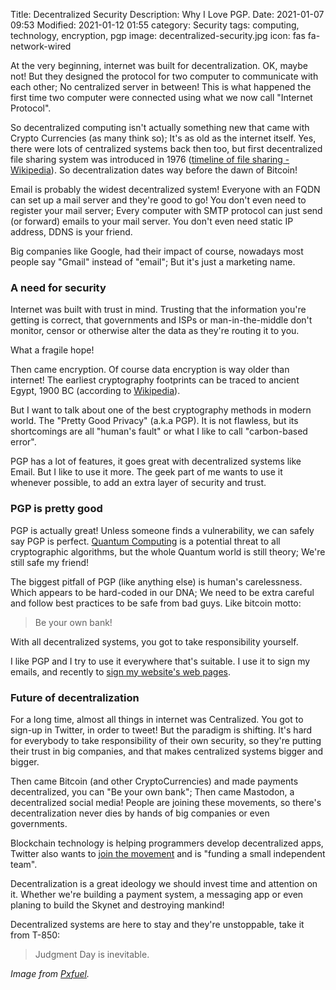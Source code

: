Title: Decentralized Security
Description: Why I Love PGP.
Date: 2021-01-07 09:53
Modified: 2021-01-12 01:55
category: Security
tags: computing, technology, encryption, pgp
image: decentralized-security.jpg
icon: fas fa-network-wired


At the very beginning, internet was built for decentralization. OK, maybe not! But they designed the protocol for two computer to communicate with each other; No centralized server in between! This is what happened the first time two computer were connected using what we now call "Internet Protocol".

So decentralized computing isn't actually something new that came with Crypto Currencies (as many think so); It's as old as the internet itself. Yes, there were lots of centralized systems back then too, but first decentralized file sharing system was introduced in 1976 ([timeline of file sharing - Wikipedia](https://en.wikipedia.org/wiki/Timeline_of_file_sharing)). So decentralization dates way before the dawn of Bitcoin!

Email is probably the widest decentralized system! Everyone with an FQDN can set up a mail server and they're good to go! You don't even need to register your mail server; Every computer with SMTP protocol can just send (or forward) emails to your mail server. You don't even need static IP address, DDNS is your friend.

Big companies like Google, had their impact of course, nowadays most people say "Gmail" instead of "email"; But it's just a marketing name.


### A need for security
Internet was built with trust in mind. Trusting that the information you're getting is correct, that governments and ISPs or man-in-the-middle don't monitor, censor or otherwise alter the data as they're routing it to you.

What a fragile hope!

Then came encryption. Of course data encryption is way older than internet! The earliest cryptography footprints can be traced to ancient Egypt, 1900 BC (according to [Wikipedia](https://en.wikipedia.org/wiki/History_of_cryptography)).

But I want to talk about one of the best cryptography methods in modern world. The "Pretty Good Privacy" (a.k.a PGP). It is not flawless, but its shortcomings are all "human's fault" or what I like to call "carbon-based error".

PGP has a lot of features, it goes great with decentralized systems like Email. But I like to use it more. The geek part of me wants to use it whenever possible, to add an extra layer of security and trust.


### PGP is pretty good
PGP is actually great! Unless someone finds a vulnerability, we can safely say PGP is perfect. [Quantum Computing](/quantum-computing.html) is a potential threat to all cryptographic algorithms, but the whole Quantum world is still theory; We're still safe my friend!

The biggest pitfall of PGP (like anything else) is human's carelessness. Which appears to be hard-coded in our DNA; We need to be extra careful and follow best practices to be safe from bad guys. Like bitcoin motto:
> Be your own bank!

With all decentralized systems, you got to take responsibility yourself.

I like PGP and I try to use it everywhere that's suitable. I use it to sign my emails, and recently to [sign my website's web pages](/signing-webpages.html).


### Future of decentralization
For a long time, almost all things in internet was Centralized. You got to sign-up in Twitter, in order to tweet! But the paradigm is shifting. It's hard for everybody to take responsibility of their own security, so they're putting their trust in big companies, and that makes centralized systems bigger and bigger.

Then came Bitcoin (and other CryptoCurrencies) and made payments decentralized, you can "Be your own bank"; Then came Mastodon, a decentralized social media! People are joining these movements, so there's decentralization never dies by hands of big companies or even governments.

Blockchain technology is helping programmers develop decentralized apps, Twitter also wants to [join the movement](https://twitter.com/jack/status/1204766078468911106?s=20) and is "funding a small independent team".

Decentralization is a great ideology we should invest time and attention on it. Whether we're building a payment system, a messaging app or even planing to build the Skynet and destroying mankind!

Decentralized systems are here to stay and they're unstoppable, take it from T-850:
> Judgment Day is inevitable.


*Image from [Pxfuel](https://www.pxfuel.com/en/free-photo-jrpjv).*
